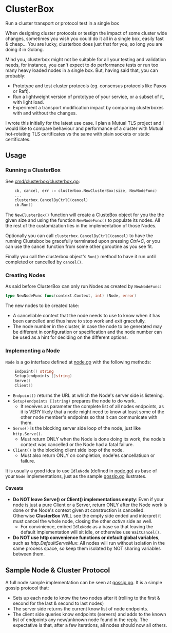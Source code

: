 # ClusterBox
Run a cluster transport or protocol test in a single box

When designing cluster protocols or testign the impact of some cluster wide changes, sometimes you wish you could do it all in a single box, easily fast & cheap... You are lucky, clusterbox does just that for you, so long you are doing it in Golang.

Mind you, clusterbox might not be suitable for all your testing and validation needs, for instance, you can't expect to do performance tests or run too many heavy loaded nodes in a single box. But, having said that, you can probably:
* Prototype and test cluster protocols (eg. consensus protocols like Paxos or Raft).
* Run a lightweight version of prototype of your service, or a subset of it, with light load.
* Experiment a transport modification impact by comparing clusterboxes with and without the changes.

I wrote this initially for the latest use case. I plan a Mutual TLS project and i would like to compare behaviour and performance of a cluster with Mutual hot-rotating TLS certificates vs the same with plain sockets or static certificates.

## Usage

### Running a ClusterBox

See [cmd/clusterbox/clusterbox.go](http://github.com/josvazg/clusterbox/blob/master/cmd/clusterbox/clusterbox.go):

```go
	cb, cancel, err := clusterbox.NewClusterBox(size, NewNodeFunc)
	...
	clusterbox.CancelByCtrlC(cancel)
	cb.Run()
```

The ```NewClusterBox()``` function will create a ClusteBox object for you the the given size and using the function ```NewNodeFunc()``` to populate its nodes. All the rest of the customization lies in the implementation of those Nodes.

Optionally you can call ```clusterbox.CancelByCtrlC(cancel)``` to have the running Clustebox be gracefully terminated upon pressing *Ctrl+C*, or you can use the cancel function from some other goroutine as you see fit.

Finally you call the clusterbox object's ```Run()``` method to have it run until completed or cancelled by ```cancel()```.

### Creating Nodes

As said before ClusterBox can only run Nodes as created by ```NewNodeFunc```:

```go
type NewNodeFunc func(context.Context, int) (Node, error)
```

The new nodes to be created take:
* A cancellable context that the node needs to use to know when it has been cancelled and thus have to stop work and exit gracefully.
* The node number in the cluster, in case the node to be generated may be different in configuration or specification and the node number can be used as a hint for deciding on the different options.

### Implementing a Node

```Node``` is a go interface defined at [node.go](https://github.com/josvazg/clusterbox/blob/master/node.go) with the following methods:
```go
	Endpoint() string
	Setup(endpoints []string)
	Serve()
	Client()
```
* ```Endpoint()``` returns the URL at which the Node's server side is listening.
* ```Setup(endpoints []string)``` prepares the node to do work.
  * It receives as parameter the complete list of all nodes endpoints, as it is VERY likely that a node might need to know at least some of the other node member's endpoints so that it can communicate with them.
* ```Serve()``` is the blocking server side loop of the node, just like ```http.Serve()```.
  * Must return ONLY when the Node is done doing its work, the node's context was cancelled or the Node had a fatal failure.
* ```Client()``` is the blocking client side loop of the node.
  * Must also return ONLY on completion, node'es cancellatiuon or failure.
  
It is usually a good idea to use ```IdleNode``` (defined in [node.go](https://github.com/josvazg/clusterbox/blob/master/node.go)) as base of your ```Node``` implementations, just as the sample [gossip.go](https://github.com/josvazg/clusterbox/blob/master/gossip.go) ilustrates.

#### Caveats
* **Do NOT leave Serve() or Client() implementations empty**: Even if your node is just a pure Client or a Server, return ONLY after the Node work is done or the Node's context given at construction is cancelled. Otherwise **ClusterBox** WILL see the empty side ended and interpret it must cancel the whole node, closing the other *active* side as well.
  * For convinience, embed ```IdleNode``` as a base so that leaving the default implementation will sit idle, or otherwise use ```WaitCancel()```.
* **Do NOT use http convenience functions or default global variables**, such as *http.DefaultServeMux*: All nodes will run without isolation in the same process space, so keep them isolated by NOT sharing variables between them.
  
## Sample Node & Cluster Protocol
  
A full node sample implementation can be seen at [gossip.go](https://github.com/josvazg/clusterbox/blob/master/gossip.go). It is a simple gossip protocol that:
* Sets up each node to know the two nodes after it (rolling to the first & second for the last & second to last nodes)
* The server side returns the current know list of node endpoints.
* The client side queries know endpoints (servers) and adds to the known list of endpoints any new/unknown node found in the reply.
The expectative is that, after a few iterations, all nodes should now all others.
